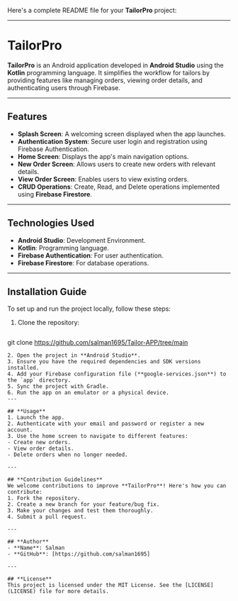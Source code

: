 Here's a complete README file for your **TailorPro** project:

---

# **TailorPro**

**TailorPro** is an Android application developed in **Android Studio** using the **Kotlin** programming language. It simplifies the workflow for tailors by providing features like managing orders, viewing order details, and authenticating users through Firebase.

---

## **Features**
- **Splash Screen**: A welcoming screen displayed when the app launches.
- **Authentication System**: Secure user login and registration using Firebase Authentication.
- **Home Screen**: Displays the app's main navigation options.
- **New Order Screen**: Allows users to create new orders with relevant details.
- **View Order Screen**: Enables users to view existing orders.
- **CRUD Operations**: Create, Read, and Delete operations implemented using **Firebase Firestore**.

---

## **Technologies Used**
- **Android Studio**: Development Environment.
- **Kotlin**: Programming language.
- **Firebase Authentication**: For user authentication.
- **Firebase Firestore**: For database operations.

---

## **Installation Guide**
To set up and run the project locally, follow these steps:

1. Clone the repository:
   ```bash
git clone https://github.com/salman1695/Tailor-APP/tree/main
   ```
2. Open the project in **Android Studio**.
3. Ensure you have the required dependencies and SDK versions installed.
4. Add your Firebase configuration file (**google-services.json**) to the `app` directory.
5. Sync the project with Gradle.
6. Run the app on an emulator or a physical device.
---

## **Usage**
1. Launch the app.
2. Authenticate with your email and password or register a new account.
3. Use the home screen to navigate to different features:
   - Create new orders.
   - View order details.
   - Delete orders when no longer needed.

---

## **Contribution Guidelines**
We welcome contributions to improve **TailorPro**! Here's how you can contribute:
1. Fork the repository.
2. Create a new branch for your feature/bug fix.
3. Make your changes and test them thoroughly.
4. Submit a pull request.

---

## **Author**
- **Name**: Salman
- **GitHub**: [https://github.com/salman1695]

---

## **License**
This project is licensed under the MIT License. See the [LICENSE](LICENSE) file for more details.
